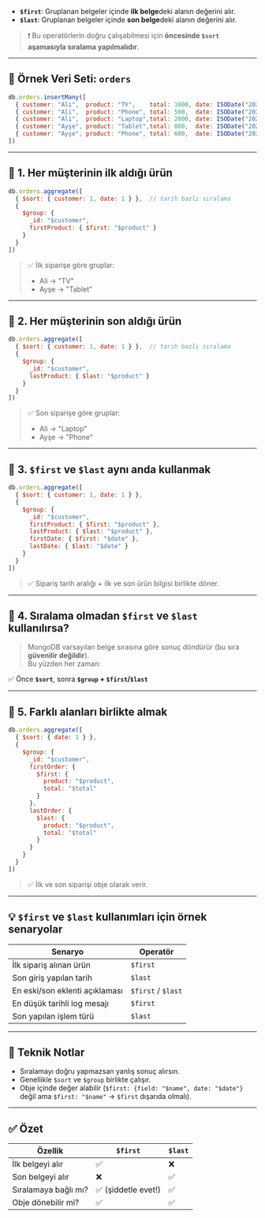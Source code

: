 
- **`$first`**: Gruplanan belgeler içinde **ilk belge**deki alanın değerini alır.
- **`$last`**: Gruplanan belgeler içinde **son belge**deki alanın değerini alır.

> ❗ Bu operatörlerin doğru çalışabilmesi için **öncesinde `$sort` aşamasıyla sıralama yapılmalıdır**.

---

## 📁 Örnek Veri Seti: `orders`

```js
db.orders.insertMany([
  { customer: "Ali",  product: "TV",    total: 1000, date: ISODate("2024-01-10") },
  { customer: "Ali",  product: "Phone", total: 500,  date: ISODate("2024-02-01") },
  { customer: "Ali",  product: "Laptop",total: 2000, date: ISODate("2024-03-01") },
  { customer: "Ayşe", product: "Tablet",total: 800,  date: ISODate("2024-01-05") },
  { customer: "Ayşe", product: "Phone", total: 600,  date: ISODate("2024-04-15") }
])
```

---

## 📌 1. Her müşterinin **ilk aldığı ürün**

```js
db.orders.aggregate([
  { $sort: { customer: 1, date: 1 } },  // tarih bazlı sıralama
  {
    $group: {
      _id: "$customer",
      firstProduct: { $first: "$product" }
    }
  }
])
```

> ✅ İlk siparişe göre gruplar:
> - Ali → "TV"
> - Ayşe → "Tablet"

---

## 📌 2. Her müşterinin **son aldığı ürün**

```js
db.orders.aggregate([
  { $sort: { customer: 1, date: 1 } },  // tarih bazlı sıralama
  {
    $group: {
      _id: "$customer",
      lastProduct: { $last: "$product" }
    }
  }
])
```

> ✅ Son siparişe göre gruplar:
> - Ali → "Laptop"
> - Ayşe → "Phone"

---

## 📌 3. `$first` ve `$last` aynı anda kullanmak

```js
db.orders.aggregate([
  { $sort: { customer: 1, date: 1 } },
  {
    $group: {
      _id: "$customer",
      firstProduct: { $first: "$product" },
      lastProduct: { $last: "$product" },
      firstDate: { $first: "$date" },
      lastDate: { $last: "$date" }
    }
  }
])
```

> ✅ Sipariş tarih aralığı + ilk ve son ürün bilgisi birlikte döner.

---

## 📌 4. Sıralama olmadan `$first` ve `$last` kullanılırsa?

> MongoDB varsayılan belge sırasına göre sonuç döndürür (bu sıra **güvenilir değildir**).  
> Bu yüzden her zaman:

✅ Önce **`$sort`**, sonra **`$group` + `$first`/`$last`**

---

## 📌 5. Farklı alanları birlikte almak

```js
db.orders.aggregate([
  { $sort: { date: 1 } },
  {
    $group: {
      _id: "$customer",
      firstOrder: {
        $first: {
          product: "$product",
          total: "$total"
        }
      },
      lastOrder: {
        $last: {
          product: "$product",
          total: "$total"
        }
      }
    }
  }
])
```

> ✅ İlk ve son siparişi obje olarak verir.

---

## 💡 `$first` ve `$last` kullanımları için örnek senaryolar

|Senaryo|Operatör|
|---|---|
|İlk sipariş alınan ürün|`$first`|
|Son giriş yapılan tarih|`$last`|
|En eski/son eklenti açıklaması|`$first` / `$last`|
|En düşük tarihli log mesajı|`$first`|
|Son yapılan işlem türü|`$last`|

---

## 🧠 Teknik Notlar

- Sıralamayı doğru yapmazsan yanlış sonuç alırsın.
- Genellikle `$sort` ve `$group` birlikte çalışır.
- Obje içinde değer alabilir (`$first: {field: "$name", date: "$date"}` değil ama `$first: "$name"` → `$first` dışarıda olmalı).

---

## ✅ Özet

|Özellik|`$first`|`$last`|
|---|---|---|
|İlk belgeyi alır|✅|❌|
|Son belgeyi alır|❌|✅|
|Sıralamaya bağlı mı?|✅ (şiddetle evet!)|✅|
|Obje dönebilir mi?|✅|✅|
